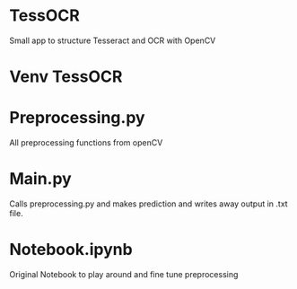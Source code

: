 # TessOCR
Small app to structure Tesseract and OCR with OpenCV

# Venv TessOCR

# Preprocessing.py
All preprocessing functions from openCV

# Main.py
Calls preprocessing.py and makes prediction and writes away output in .txt file.

# Notebook.ipynb
Original Notebook to play around and fine tune preprocessing
